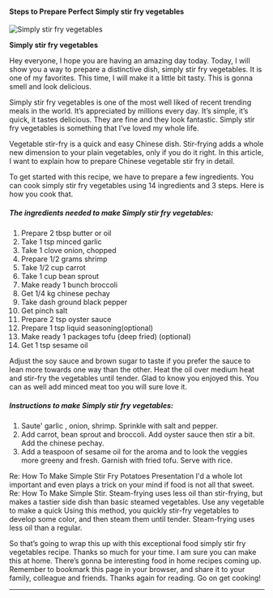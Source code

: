             

#### Steps to Prepare Perfect Simply stir fry vegetables

![Simply stir fry vegetables](https://img-global.cpcdn.com/recipes/6276088834555904/751x532cq70/simply-stir-fry-vegetables-recipe-main-photo.jpg)

**Simply stir fry vegetables**

Hey everyone, I hope you are having an amazing day today. Today, I will show you a way to prepare a distinctive dish, simply stir fry vegetables. It is one of my favorites. This time, I will make it a little bit tasty. This is gonna smell and look delicious.

Simply stir fry vegetables is one of the most well liked of recent trending meals in the world. It’s appreciated by millions every day. It’s simple, it’s quick, it tastes delicious. They are fine and they look fantastic. Simply stir fry vegetables is something that I’ve loved my whole life.

Vegetable stir-fry is a quick and easy Chinese dish. Stir-frying adds a whole new dimension to your plain vegetables, only if you do it right. In this article, I want to explain how to prepare Chinese vegetable stir fry in detail.

To get started with this recipe, we have to prepare a few ingredients. You can cook simply stir fry vegetables using 14 ingredients and 3 steps. Here is how you cook that.

##### The ingredients needed to make Simply stir fry vegetables:

1.  Prepare 2 tbsp butter or oil
2.  Take 1 tsp minced garlic
3.  Take 1 clove onion, chopped
4.  Prepare 1/2 grams shrimp
5.  Take 1/2 cup carrot
6.  Take 1 cup bean sprout
7.  Make ready 1 bunch broccoli
8.  Get 1/4 kg chinese pechay
9.  Take dash ground black pepper
10.  Get pinch salt
11.  Prepare 2 tsp oyster sauce
12.  Prepare 1 tsp liquid seasoning(optional)
13.  Make ready 1 packages tofu (deep fried) (optional)
14.  Get 1 tsp sesame oil

Adjust the soy sauce and brown sugar to taste if you prefer the sauce to lean more towards one way than the other. Heat the oil over medium heat and stir-fry the vegetables until tender. Glad to know you enjoyed this. You can as well add minced meat too you will sure love it.

##### Instructions to make Simply stir fry vegetables:

1.  Saute' garlic , onion, shrimp. Sprinkle with salt and pepper.
2.  Add carrot, bean sprout and broccoli. Add oyster sauce then stir a bit. Add the chinese pechay.
3.  Add a teaspoon of sesame oil for the aroma and to look the veggies more greeny and fresh. Garnish with fried tofu. Serve with rice.

Re: How To Make Simple Stir Fry Potatoes Presentation I'd a whole lot important and even plays a trick on your mind if food is not all that sweet. Re: How To Make Simple Stir. Steam-frying uses less oil than stir-frying, but makes a tastier side dish than basic steamed vegetables. Use any vegetable to make a quick Using this method, you quickly stir-fry vegetables to develop some color, and then steam them until tender. Steam-frying uses less oil than a regular.

So that’s going to wrap this up with this exceptional food simply stir fry vegetables recipe. Thanks so much for your time. I am sure you can make this at home. There’s gonna be interesting food in home recipes coming up. Remember to bookmark this page in your browser, and share it to your family, colleague and friends. Thanks again for reading. Go on get cooking!

* * *